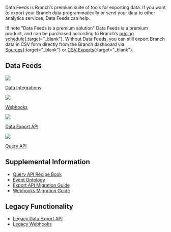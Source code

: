Data Feeds is Branch’s premium suite of tools for exporting data. If you want to export your Branch data programmatically or send your data to other analytics services, Data Feeds can help.

!!! note "Data Feeds is a premium solution"
    Data Feeds is a premium product, and can be purchased according to Branch’s [pricing schedule](https://branch.io/pricing/){:target="\_blank"}. Without Data Feeds, you can still export Branch data in CSV form directly from the Branch dashboard via [Sources](https://dashboard.branch.io/sources){:target="\_blank"} or [CSV Exports](https://dashboard.branch.io/data-import-export/csv-exports){:target="\_blank"}.

## Data Feeds
<div class="nav-wrap flex-wrap">
  <a href="/integrations/data-integrations-list/">
    <img src="../../../_assets/img/pages/main-page/feeds-dot.png" />
    <p>Data Integrations</p>
  </a>
  <a href="/exports/ua-webhooks/">
    <img src="../../../_assets/img/pages/exports/webhook.png" />
    <p>Webhooks</p>
  </a>
  <a href="/exports/api-v3/">
    <img src="../../../_assets/img/pages/resources/sdk-resources/api1.png" />
    <p>Data Export API</p>
  </a>
  <a href="/exports/query-api/">
    <img src="../../../_assets/img/pages/resources/sdk-resources/api1.png" />
    <p>Query API</p>
  </a>
</div>

## Supplemental Information

- [Query API Recipe Book](/exports/query-recipe-book/)
- [Event Ontology](/exports/event_ontology_data_schema/)
- [Export API Migration Guide](/exports/export-api-migration-guide/)
- [Webhooks Migration Guide](/exports/webhooks-migration-guide/)

## Legacy Functionality

- [Legacy Data Export API](/exports/api/)
- [Legacy Webhooks](/exports/webhooks/)

